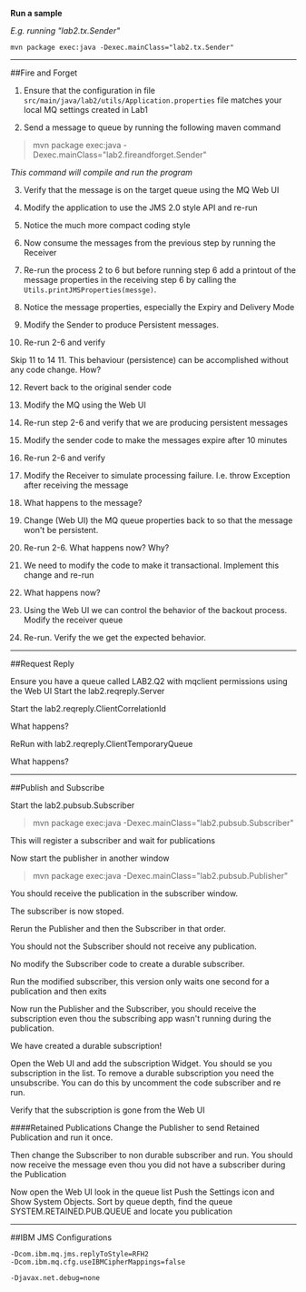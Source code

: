 **Run a sample**

_E.g. running "lab2.tx.Sender"_

`mvn package exec:java -Dexec.mainClass="lab2.tx.Sender"`


***

##Fire and Forget


1. Ensure that the configuration in file `src/main/java/lab2/utils/Application.properties`  file matches your 
local MQ settings created in Lab1

2. Send a message to queue by running the following maven command

>mvn package exec:java -Dexec.mainClass="lab2.fireandforget.Sender"

_This command will compile and run the program_ 

3. Verify that the message is on the target queue using the MQ Web UI

4. Modify the application to use the JMS 2.0 style API and re-run

5. Notice the much more compact coding style

6. Now consume the messages from the previous step by running the Receiver

7. Re-run the process 2 to 6 but before running step 6 add a printout of the message properties in the 
receiving step 6 by calling the `Utils.printJMSProperties(messge)`.

8. Notice the message properties, especially the Expiry and Delivery Mode

9. Modify the Sender to produce Persistent messages.

10. Re-run 2-6 and verify 


Skip 11 to 14
11. This behaviour (persistence) can be accomplished without any code change. How?

12. Revert back to the original sender code

13. Modify the MQ using the Web UI 

14. Re-run step 2-6 and verify that we are producing persistent messages

15. Modify the sender code to make the messages expire after 10 minutes

16. Re-run 2-6 and verify

17. Modify the Receiver to simulate processing failure. I.e. throw Exception after receiving the message

18. What happens to the message?

19. Change (Web UI) the MQ queue properties back to so that the message won't be persistent.

20. Re-run 2-6. What happens now? Why?

21. We need to modify the code to make it transactional. Implement this change and re-run

22. What happens now?

23. Using the Web UI we can control the behavior of the backout process. Modify the receiver queue

24. Re-run. Verify the we get the expected behavior. 

 

***
##Request Reply

Ensure you have a queue called LAB2.Q2 with mqclient permissions using the Web UI
Start the lab2.reqreply.Server

Start the lab2.reqreply.ClientCorrelationId

What happens?

ReRun with lab2.reqreply.ClientTemporaryQueue

What happens?



***
##Publish and Subscribe

Start the lab2.pubsub.Subscriber

>mvn package exec:java -Dexec.mainClass="lab2.pubsub.Subscriber"

This will register a subscriber and wait for publications

Now start the publisher in another window 

>mvn package exec:java -Dexec.mainClass="lab2.pubsub.Publisher"

You should receive the publication in the subscriber window. 

The subscriber is now stoped.

Rerun the Publisher and then the Subscriber in that order.

You should not the Subscriber should not receive any publication.

No modify the Subscriber code to create a durable subscriber.

Run the modified subscriber, this version only waits one second for a publication and then exits

Now run the Publisher and the Subscriber, you should receive the subscription even thou the subscribing app wasn't running 
during the publication.

We have created a durable subscription!

Open the Web UI and add the subscription Widget. You should se you subscription in the list.
To remove a durable subscription you need the unsubscribe. You can do this by uncomment the code
subscriber and re run. 

Verify that the subscription is gone from the Web UI


####Retained Publications
Change the Publisher to send Retained Publication and run it once.


Then change the Subscriber to non durable subscriber and run. 
You should now receive the message even thou you did not have a subscriber during the Publication

Now open the Web UI look in the queue list Push the Settings icon and Show System Objects.
Sort by queue depth, find the queue SYSTEM.RETAINED.PUB.QUEUE and locate you publication




***


##IBM JMS Configurations

```
-Dcom.ibm.mq.jms.replyToStyle=RFH2 
-Dcom.ibm.mq.cfg.useIBMCipherMappings=false 
```



```
-Djavax.net.debug=none 
```